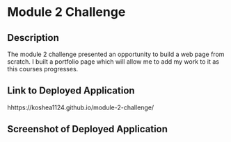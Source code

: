 # Module 2 Challenge

## Description 
The module 2 challenge presented an opportunity to build a web page from scratch.  I built a portfolio page which will allow me to add my work to it as this courses progresses.

## Link to Deployed Application
hhttps://koshea1124.github.io/module-2-challenge/

## Screenshot of Deployed Application




